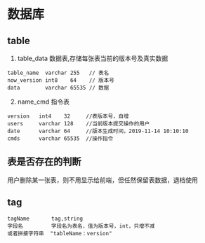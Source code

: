 # 数据库

## table
1. table_data 数据表,存储每张表当前的版本号及真实数据
```
table_name  varchar 255   // 表名
now_version int8    64    // 版本号
data        varchar 65535 // 数据
```

2. name_cmd 指令表
```
version   int4    32     //表版本号，自增
users     varchar 128    //当前版本提交操作的用户
date      varchar 64     //版本生成时间，2019-11-14 10:10:10
cmds      varchar 65535  //操作指令
```

## 表是否存在的判断
用户删除某一张表，则不用显示给前端，但任然保留表数据，退档使用

## tag
```
tagName       tag,string
字段名         字段名为表名，值为版本号，int，只增不减
或者拼接字符串  "tableName：version"  
```
